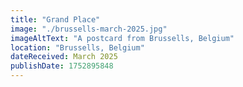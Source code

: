 ```yaml
---
title: "Grand Place"
image: "./brussells-march-2025.jpg"
imageAltText: "A postcard from Brussells, Belgium"
location: "Brussells, Belgium"
dateReceived: March 2025
publishDate: 1752895848
---
```

